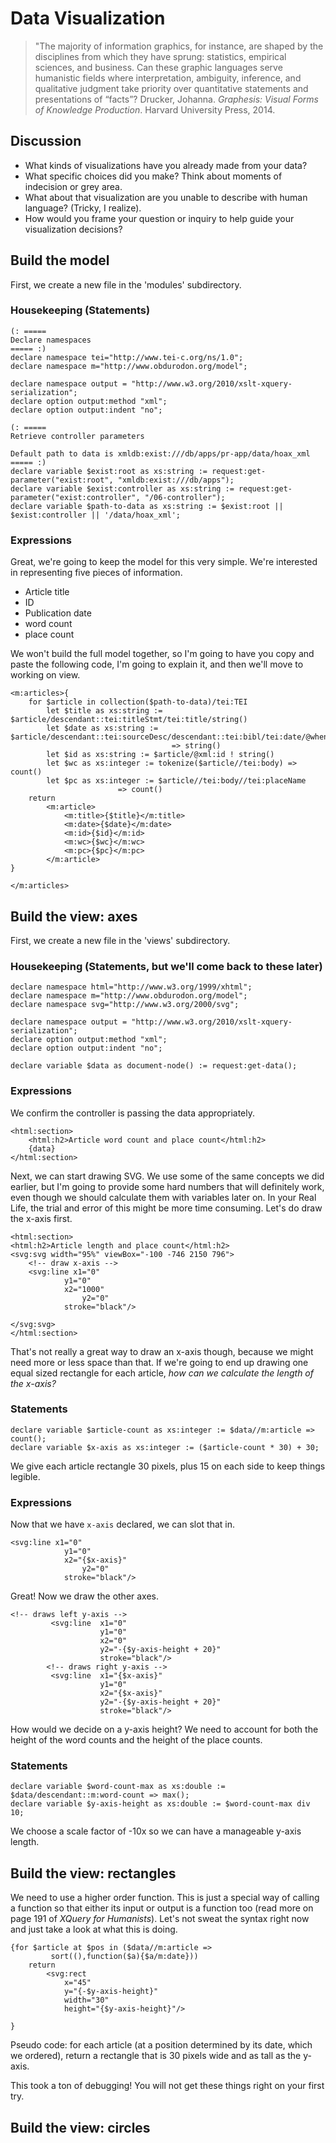 # Data Visualization
> "The majority of information graphics, for instance, are shaped by the disciplines from which they have sprung: statistics, empirical sciences,
and business. Can these graphic languages serve humanistic fields where interpretation, ambiguity, inference, and qualitative judgment take priority
over quantitative statements and presentations of “facts”?
Drucker, Johanna. *Graphesis: Visual Forms of Knowledge Production*. Harvard University Press, 2014.

## Discussion
- What kinds of visualizations have you already made from your data?
- What specific choices did you make? Think about moments of indecision or grey area.
- What about that visualization are you unable to describe with human language? (Tricky, I realize).
- How would you frame your question or inquiry to help guide your visualization decisions?

## Build the model
First, we create a new file in the 'modules' subdirectory.

### Housekeeping (Statements)
```
(: =====
Declare namespaces
===== :)
declare namespace tei="http://www.tei-c.org/ns/1.0";
declare namespace m="http://www.obdurodon.org/model";

declare namespace output = "http://www.w3.org/2010/xslt-xquery-serialization";
declare option output:method "xml";
declare option output:indent "no";

(: =====
Retrieve controller parameters

Default path to data is xmldb:exist:///db/apps/pr-app/data/hoax_xml
===== :)
declare variable $exist:root as xs:string := request:get-parameter("exist:root", "xmldb:exist:///db/apps");
declare variable $exist:controller as xs:string := request:get-parameter("exist:controller", "/06-controller");
declare variable $path-to-data as xs:string := $exist:root || $exist:controller || '/data/hoax_xml';
```

### Expressions
Great, we're going to keep the model for this very simple. We're interested in representing five pieces of information.
- Article title
- ID
- Publication date
- word count
- place count

We won't build the full model together, so I'm going to have you copy and paste the following code, I'm going to explain it, and then we'll move to working on view.

```
<m:articles>{
    for $article in collection($path-to-data)/tei:TEI
        let $title as xs:string := $article/descendant::tei:titleStmt/tei:title/string()
        let $date as xs:string := $article/descendant::tei:sourceDesc/descendant::tei:bibl/tei:date/@when 
                                    => string()
        let $id as xs:string := $article/@xml:id ! string()
        let $wc as xs:integer := tokenize($article//tei:body) => count()
        let $pc as xs:integer := $article//tei:body//tei:placeName 
                        => count()
    return    
        <m:article>
            <m:title>{$title}</m:title>
            <m:date>{$date}</m:date>
            <m:id>{$id}</m:id>
            <m:wc>{$wc}</m:wc>
            <m:pc>{$pc}</m:pc>
        </m:article>
}

</m:articles>
```

## Build the view: axes
First, we create a new file in the 'views' subdirectory.

### Housekeeping (Statements, but we'll come back to these later)
```
declare namespace html="http://www.w3.org/1999/xhtml";
declare namespace m="http://www.obdurodon.org/model";
declare namespace svg="http://www.w3.org/2000/svg";

declare namespace output = "http://www.w3.org/2010/xslt-xquery-serialization";
declare option output:method "xml";
declare option output:indent "no";

declare variable $data as document-node() := request:get-data();
```

### Expressions
We confirm the controller is passing the data appropriately.
```
<html:section>
	<html:h2>Article word count and place count</html:h2>
	{data}
</html:section>
```

Next, we can start drawing SVG. We use some of the same concepts we did earlier, but I'm going to provide some hard numbers that will definitely work, even though we should calculate them with variables later on. In your Real Life, the trial and error of this might be more time consuming. Let's do draw the x-axis first.

```
<html:section>
<html:h2>Article length and place count</html:h2>
<svg:svg width="95%" viewBox="-100 -746 2150 796">
    <!-- draw x-axis -->
	<svg:line x1="0" 
       		y1="0" 
           	x2="1000" 
            	y2="0" 
            stroke="black"/>

</svg:svg>
</html:section>
```

That's not really a great way to draw an x-axis though, because we might need more or less space than that. If we're going to end up drawing one equal sized rectangle for each article, *how can we calculate the length of the x-axis?*

### Statements

```
declare variable $article-count as xs:integer := $data//m:article => count();
declare variable $x-axis as xs:integer := ($article-count * 30) + 30;
```

We give each article rectangle 30 pixels, plus 15 on each side to keep things legible.

### Expressions
Now that we have `x-axis` declared, we can slot that in.
```
<svg:line x1="0" 
       		y1="0" 
           	x2="{$x-axis}" 
            	y2="0" 
            stroke="black"/>
```

Great! Now we draw the other axes.
```
<!-- draws left y-axis -->            
         <svg:line  x1="0"
                    y1="0" 
                    x2="0" 
                    y2="-{$y-axis-height + 20}" 
                    stroke="black"/>
        <!-- draws right y-axis -->
         <svg:line  x1="{$x-axis}"
                    y1="0" 
                    x2="{$x-axis}" 
                    y2="-{$y-axis-height + 20}" 
                    stroke="black"/>
```

How would we decide on a y-axis height? We need to account for both the height of the word counts and the height of the place counts.

### Statements

```
declare variable $word-count-max as xs:double := $data/descendant::m:word-count => max();
declare variable $y-axis-height as xs:double := $word-count-max div 10; 
```

We choose a scale factor of -10x so we can have a manageable y-axis length.

## Build the view: rectangles
We need to use a higher order function. This is just a special way of calling a function so that either its input or output is a function too (read more on page 191 of *XQuery for Humanists*). Let's not sweat the syntax right now and just take a look at what this is doing.

```
{for $article at $pos in ($data//m:article =>
         sort((),function($a){$a/m:date}))
    return
        <svg:rect
            x="45" 
            y="{-$y-axis-height}" 
            width="30" 
            height="{$y-axis-height}"/>
                                            
}                                                                      
```

Pseudo code: for each article (at a position determined by its date, which we ordered), return a rectangle that is 30 pixels wide and as tall as the y-axis.

This took a ton of debugging! You will not get these things right on your first try.

## Build the view: circles







